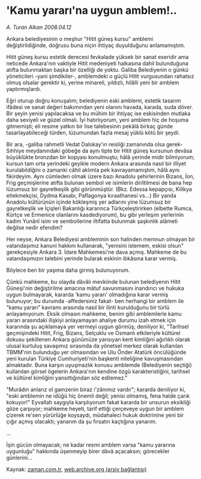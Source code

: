 # 'Kamu yararı'na uygun amblem!..

*A. Turan Alkan 2008.04.12*

<tr><td class="metin" colspan="2" style="padding-top: 20px; padding-left: 5px; padding-right: 10px;">Ankara belediyesinin o meşhur "Hitit güneş kursu" amblemi değiştirildiğinde, doğrusu buna niçin ihtiyaç duyulduğunu anlamamıştım.</td></tr><tr><td class="metin" colspan="2" style="padding-top: 20px; padding-left: 5px; padding-right: 10px;"><p>Hitit güneş kursu estetik derecesi fevkalade yüksek bir sanat eseridir ama neticede Ankara'nın vaktiyle Hitit medeniyeti halkasına dahil bulunduğuna atıfta bulunmaktan başka bir özelliği de yoktu. Galiba Belediyenin o günkü yöneticileri -yani şimdikiler-, amblemdeki o güçlü Hitit vurgusundan rahatsız olmuş olsalar gerektir ki, yerine minareli, yıldızlı, hilâlli yeni bir amblem yaptırmışlardı.
<p> Eğri oturup doğru konuşalım; belediyenin eski amblemi, estetik tasarım ifâdesi ve sanat değeri bakımından yeni olanını havada, karada, suda döver. Bir şeyin yenisi yapılacaksa ve bu mühim bir ihtiyaç ise eskisinden mutlaka daha seviyeli ve güzel olmalı. İyi hatırlıyorum, yeni amblem hiç de hoşuma gitmemişti; eli resime yatkın bir lise talebesinin pekâlâ birkaç günde tasarlayabileceği türden, lüzumundan fazla mesaj yüklü kötü bir şeydi. 
<p> Bir ara, -galiba rahmetli Vedat Dalokay'ın reisliği zamanında olsa gerek- Sıhhiye meydanındaki göbeğe da aynı tipte bir Hitit güneş kursunun devâsa büyüklükte bronzdan bir kopyası konulmuştu; hâlâ yerinde midir bilmiyorum; kursun tam orta yerindeki geyikle modern Ankara arasında nasıl bir illiyet kurulabildiğini o zamanki câhil aklımla pek kavrayamamıştım, hâlâ aynı fikirdeyim. Aynı cümleden olmak üzere bazı Anadolu şehirlerinin Bizans, İon, Frig geçmişlerine atıfta bulunan sembol ve isimlerin diriltilmesi de bana hep lüzumsuz bir gayretkeşlik gibi görünmüştür. (Bkz. Edessa kepapçısı, Kilikya etlekmekçisi, Dydma Kasabı, Paflagonya kıraathanesi vs...) Bir yanda Anadolu kültürünün içinde kökleşmiş yer adlarını yine lüzumsuz bir gayretkeşlik ve İçişleri Bakanlığı kararınca Türkçeleştirirken (elbette Rumca, Kürtçe ve Ermenice olanlarını kasdediyorum), bu gibi yerleşim yerlerinin kadim Yunânî isim ve sembollerine iltifatta bulunmak şaşkınlık alâmeti değilse nedir efendim? 
<p> Her neyse, Ankara Belediyesi ambleminin son halinden memnun olmayan bir vatandaşımız kanuni hakkını kullanarak, "yenisini istemem, eskisi olsun" gerekçesiyle Ankara 3. İdare Mahkemesi'ne dava açmış. Mahkeme de bu vatandaşımızın talebini yerinde bularak eskinin ibkâsına karar vermiş.
<p> Böylece ben bir yaşıma daha girmiş bulunuyorum.
<p> Çünkü mahkeme, bu olayda dâvâlı mevkiinde bulunan belediyenin Hitit Güneşi'nin değiştirilme amacına mâtuf savunmasını inandırıcı ve hukuka uygun bulmayarak, kararda 'kamu yararı' olmadığına karar vermiş bulunuyor; bu durumda -affedersiniz fakat- ben herhangi bir amblem ile "kamu yararı" kavramı arasında nasıl bir ilinti kurulduğunu bir türlü anlayamıyorum. Eksik olmasın mahkeme, benim gibi amblemlerle kamu yararı arasındaki ilişkiyi anlayamayan ahaliye durumu izah etmek için kararında şu açıklamaya yer vermeyi uygun görmüş; deniliyor ki, "Tarihsel geçmişindeki Hitit, Frig, Bizans, Selçuklu ve Osmanlı etkileriyle kültürel dokusu şekillenen Ankara günümüze yansıyan kent kimliğini ağırlıklı olarak ulusal kurtuluş savaşımız sırasında da yönetsel merkez olarak kullanılan TBMM'nin bulunduğu yer olmasından ve Ulu Önder Atatürk öncülüğünde yeni kurulan Türkiye Cumhuriyeti'nin başkenti niteliğine kavuşmasından almaktadır. Buna karşın uyuşmazlık konusu amblemde (Belediyenin seçtiği) kullanılan görsel ögelerin Ankara'nın kendine özgü karakteristiğini, tarihsel ve kültürel kimliğini yansıttığından söz edilemez."
<p> "Murâdın anlarız ol gamzenin biraz i'zânımız vardır"; kararda deniliyor ki, "eski amblemin ne idüğü hiç önemli değil; yenisi olmamış, fena halde çarık kokuyor!" Eyvallah saygıyla karşılıyorum fakat kararda bir unsurun eksikliği göze çarpıyor; mahkeme heyeti, tarif ettiği çerçeveye uygun bir amblem çizerek re'sen yürürlüğe koysaydı, müdahaleci hukuk doktrinine yeni bir çığır açmış olacaktı; yanarım da şu fırsatın kaçtığına yanarım.
<p>...
<p> İşin gücün olmayacak; ne kadar resmi amblem varsa "kamu yararına uygunluğu" hakkında üşenmeyip birer dâvâ açacaksın; görecekler günlerini...<br/></p></p></p></p></p></p></p></p></p></td></tr>

Kaynak: [zaman.com.tr](http://zaman.com.tr/yazar.do?yazino=676179), [web.archive.org (arşiv bağlantısı)](http://web.archive.org/web/20080613201105/http://www.zaman.com.tr:80/yazar.do?yazino=676179)
